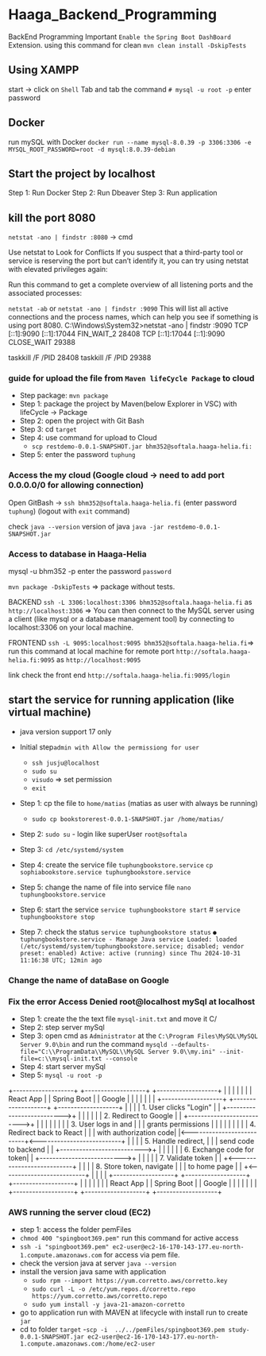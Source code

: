 # Haaga_Backend_Programming

BackEnd Programming
Important `Enable the` `Spring Boot DashBoard` Extension.
using this command for clean `mvn clean install -DskipTests`

## Using XAMPP

start -> click on `Shell` Tab and tab the command `# mysql -u root -p`
enter password

## Docker

run mySQL with Docker
`docker run --name mysql-8.0.39 -p 3306:3306 -e MYSQL_ROOT_PASSWORD=root -d mysql:8.0.39-debian`

## Start the project by localhost

Step 1: Run Docker
Step 2: Run Dbeaver
Step 3: Run application

## kill the port 8080

`netstat -ano | findstr :8080` -> cmd

Use netstat to Look for Conflicts
If you suspect that a third-party tool or service is reserving the port but can’t identify it, you can try using netstat with elevated privileges again:

Run this command to get a complete overview of all listening ports and the associated processes:

`netstat -ab` or `netstat -ano | findstr :9090`
This will list all active connections and the process names, which can help you see if something is using port 8080.
C:\Windows\System32>netstat -ano | findstr :9090
  TCP    [::1]:9090             [::1]:17044            FIN_WAIT_2      28408
  TCP    [::1]:17044            [::1]:9090             CLOSE_WAIT      29388

taskkill /F /PID 28408
taskkill /F /PID 29388

### guide for upload the file from `Maven lifeCycle Package` to cloud

- Step package: `mvn package`
- Step 1: package the project by Maven(below Explorer in VSC) with lifeCycle -> Package
- Step 2: open the project with Git Bash
- Step 3: cd `target`
- Step 4: use command for upload to Cloud
  - `scp restdemo-0.0.1-SNAPSHOT.jar bhm352@softala.haaga-helia.fi:`
- Step 5: enter the password `tuphung`

### Access the my cloud (Google cloud -> need to add port 0.0.0.0/0 for allowing connection)

Open GitBash -> `ssh bhm352@softala.haaga-helia.fi` (enter password `tuphung`) (logout with `exit` command)

 check `java --version` version of java
 `java -jar restdemo-0.0.1-SNAPSHOT.jar`

### Access to database in Haaga-Helia

mysql -u bhm352 -p
enter the password `password`

`mvn package -DskipTests` => package without tests.

BACKEND `ssh -L 3306:localhost:3306 bhm352@softala.haaga-helia.fi` as `http://localhost:3306` => You can then connect to the MySQL server using a client (like mysql or a database management tool) by connecting to localhost:3306 on your local machine.

FRONTEND `ssh -L 9095:localhost:9095 bhm352@softala.haaga-helia.fi`=> run this command at local machine for remote port `http://softala.haaga-helia.fi:9095` as `http://localhost:9095`

link check the front end `http://softala.haaga-helia.fi:9095/login`

## start the service for running application (like virtual machine)

- java version support 17 only
- Initial step`admin with Allow the permissiong for user`
  - `ssh jusju@localhost`
  - `sudo su`
  - `visudo` => set permission
  - `exit`

- Step 1: cp the file to `home/matias` (matias as user with always be running)
  - `sudo cp bookstorerest-0.0.1-SNAPSHOT.jar /home/matias/`
- Step 2: `sudo su` - login like superUser `root@softala`
- Step 3: `cd /etc/systemd/system`
- Step 4: create the service file `tuphungbookstore.service` `cp sophiabookstore.service tuphungbookstore.service`
- Step 5: change the name of file into service file `nano tuphungbookstore.service`
- Step 6: start the service `service tuphungbookstore start` # `service tuphungbookstore stop`
- Step 7: check the status `service tuphungbookstore status`
`● tuphungbookstore.service - Manage Java service
   Loaded: loaded (/etc/systemd/system/tuphungbookstore.service; disabled; vendor preset: enabled)
   Active: active (running) since Thu 2024-10-31 11:16:38 UTC; 12min ago`

### Change the name of dataBase on Google

### Fix the error Access Denied root@localhost mySql at localhost

- Step 1: create the the text file `mysql-init.txt` and move it C/
- Step 2: step server mySql
- Step 3: open cmd as `Administrator` at the `C:\Program Files\MySQL\MySQL Server 9.0\bin` and run the command
`mysqld --defaults-file="C:\\ProgramData\\MySQL\\MySQL Server 9.0\\my.ini" --init-file=c:\\mysql-init.txt --console`
- Step 4: start server mySql
- Step 5: `mysql -u root -p`

+-------------------+       +-------------------+       +-------------------+
|                   |       |                   |       |                   |
|   React App       |       |   Spring Boot     |       |     Google        |
|                   |       |                   |       |                   |
+-------------------+       +-------------------+       +-------------------+
          |                           |                           |
          | 1. User clicks "Login"    |                           |
          +-------------------------->+                           |
          |                           |                           |
          |                           | 2. Redirect to Google     |
          |                           +-------------------------->+
          |                           |                           |
          |                           |                           |
          |                           | 3. User logs in and       |
          |                           |    grants permissions     |
          |                           |                           |
          |                           |                           |
          |                           | 4. Redirect back to React |
          |                           |    with authorization code|
          |<--------------------------+<--------------------------+
          |                           |                           |
          | 5. Handle redirect,       |                           |
          |    send code to backend   |                           |
          +-------------------------->+                           |
          |                           |                           |
          |                           | 6. Exchange code for token|
          |                           +-------------------------->+
          |                           |                           |
          |                           | 7. Validate token         |
          |                           +<--------------------------+
          |                           |                           |
          | 8. Store token, navigate  |                           |
          |    to home page           |                           |
          +<--------------------------+                           |
          |                           |                           |
+-------------------+       +-------------------+       +-------------------+
|                   |       |                   |       |                   |
|   React App       |       |   Spring Boot     |       |     Google        |
|                   |       |                   |       |                   |
+-------------------+       +-------------------+       +-------------------+

### AWS running the server cloud (EC2)

- step 1: access the folder pemFiles
- `chmod 400 "spingboot369.pem"` run this command for active access
- `ssh -i "spingboot369.pem" ec2-user@ec2-16-170-143-177.eu-north-1.compute.amazonaws.com` for access via pem file.
- check the version java at server `java --version`
- install the version java same with application
  - `sudo rpm --import https://yum.corretto.aws/corretto.key`
  - `sudo curl -L -o /etc/yum.repos.d/corretto.repo https://yum.corretto.aws/corretto.repo`
  - `sudo yum install -y java-21-amazon-corretto`
- go to application run with MAVEN at lifecycle with install run to create `jar`
- cd to folder `target`
-`scp -i  ../../pemFiles/spingboot369.pem study-0.0.1-SNAPSHOT.jar ec2-user@ec2-16-170-143-177.eu-north-1.compute.amazonaws.com:/home/ec2-user`